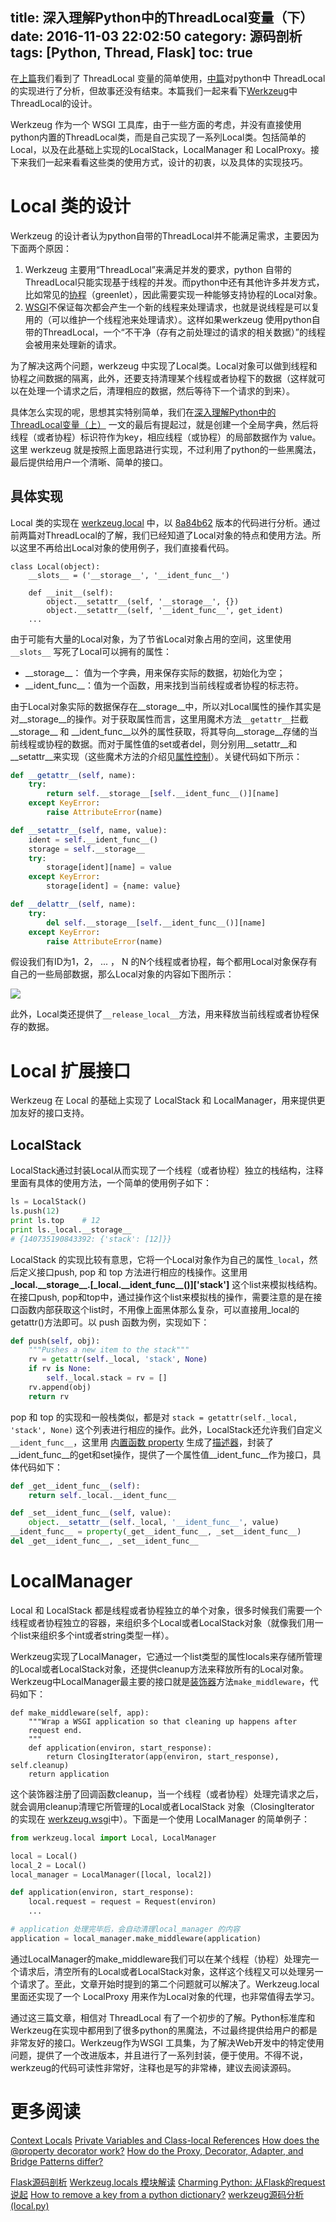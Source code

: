 title: 深入理解Python中的ThreadLocal变量（下）
date: 2016-11-03 22:02:50
category: 源码剖析
tags: [Python, Thread, Flask]
toc: true
---

在[上篇](http://selfboot.cn/2016/08/22/threadlocal_overview/)我们看到了 ThreadLocal 变量的简单使用，[中篇](http://selfboot.cn/2016/08/26/threadlocal_implement/)对python中 ThreadLocal 的实现进行了分析，但故事还没有结束。本篇我们一起来看下[Werkzeug](http://werkzeug.pocoo.org/)中ThreadLocal的设计。

Werkzeug 作为一个 WSGI 工具库，由于一些方面的考虑，并没有直接使用python内置的ThreadLocal类，而是自己实现了一系列Local类。包括简单的Local，以及在此基础上实现的LocalStack，LocalManager 和 LocalProxy。接下来我们一起来看看这些类的使用方式，设计的初衷，以及具体的实现技巧。

<!-- more -->

# Local 类的设计

Werkzeug 的设计者认为python自带的ThreadLocal并不能满足需求，主要因为下面两个原因：

1. Werkzeug 主要用“ThreadLocal”来满足并发的要求，python 自带的ThreadLocal只能实现基于线程的并发。而python中还有其他许多并发方式，比如常见的[协程](https://github.com/xuelangZF/CS_Offer/blob/4ab9bed1a0b11b34f1761ba2ead3bf8387350d60/Python/Coroutine.md)（greenlet），因此需要实现一种能够支持协程的Local对象。
2. [WSGI](http://selfboot.cn/2016/08/07/forum_design_wsgi/)不保证每次都会产生一个新的线程来处理请求，也就是说线程是可以复用的（可以维护一个线程池来处理请求）。这样如果werkzeug 使用python自带的ThreadLocal，一个“不干净（存有之前处理过的请求的相关数据）”的线程会被用来处理新的请求。

为了解决这两个问题，werkzeug 中实现了Local类。Local对象可以做到线程和协程之间数据的隔离，此外，还要支持清理某个线程或者协程下的数据（这样就可以在处理一个请求之后，清理相应的数据，然后等待下一个请求的到来）。

具体怎么实现的呢，思想其实特别简单，我们在[深入理解Python中的ThreadLocal变量（上）](http://selfboot.cn/2016/08/22/threadlocal_overview/) 一文的最后有提起过，就是创建一个全局字典，然后将线程（或者协程）标识符作为key，相应线程（或协程）的局部数据作为 value。这里 werkzeug 就是按照上面思路进行实现，不过利用了python的一些黑魔法，最后提供给用户一个清晰、简单的接口。

## 具体实现

Local 类的实现在 [werkzeug.local](https://github.com/pallets/werkzeug/blob/master/werkzeug/local.py) 中，以 [8a84b62](https://github.com/pallets/werkzeug/commit/8a84b62b3dd89fe7d720d7948954e20ada690c40) 版本的代码进行分析。通过前两篇对ThreadLocal的了解，我们已经知道了Local对象的特点和使用方法。所以这里不再给出Local对象的使用例子，我们直接看代码。

```
class Local(object):
    __slots__ = ('__storage__', '__ident_func__')

    def __init__(self):
        object.__setattr__(self, '__storage__', {})
        object.__setattr__(self, '__ident_func__', get_ident)
    ...
```

由于可能有大量的Local对象，为了节省Local对象占用的空间，这里使用 `__slots__` 写死了Local可以拥有的属性：

* \_\_storage\_\_： 值为一个字典，用来保存实际的数据，初始化为空；
* \_\_ident_func\_\_：值为一个函数，用来找到当前线程或者协程的标志符。

由于Local对象实际的数据保存在\_\_storage\_\_中，所以对Local属性的操作其实是对\_\_storage\_\_的操作。对于获取属性而言，这里用魔术方法`__getattr__`拦截\_\_storage\_\_ 和 \_\_ident_func\_\_以外的属性获取，将其导向\_\_storage\_\_存储的当前线程或协程的数据。而对于属性值的set或者del，则分别用\_\_setattr\_\_和\_\_setattr\_\_来实现（这些魔术方法的介绍见[属性控制](https://github.com/xuelangZF/CS_Offer/blob/master/Python/Class.md#属性控制)）。关键代码如下所示：

```python
def __getattr__(self, name):
    try:
        return self.__storage__[self.__ident_func__()][name]
    except KeyError:
        raise AttributeError(name)

def __setattr__(self, name, value):
    ident = self.__ident_func__()
    storage = self.__storage__
    try:
        storage[ident][name] = value
    except KeyError:
        storage[ident] = {name: value}

def __delattr__(self, name):
    try:
        del self.__storage__[self.__ident_func__()][name]
    except KeyError:
        raise AttributeError(name)
```

假设我们有ID为1，2， ... ， N 的N个线程或者协程，每个都用Local对象保存有自己的一些局部数据，那么Local对象的内容如下图所示：

![][1]

此外，Local类还提供了`__release_local__`方法，用来释放当前线程或者协程保存的数据。

# Local 扩展接口

Werkzeug 在 Local 的基础上实现了 LocalStack 和 LocalManager，用来提供更加友好的接口支持。

## LocalStack

LocalStack通过封装Local从而实现了一个线程（或者协程）独立的栈结构，注释里面有具体的使用方法，一个简单的使用例子如下：

```python
ls = LocalStack()
ls.push(12)
print ls.top    # 12
print ls._local.__storage__
# {140735190843392: {'stack': [12]}}
```

LocalStack 的实现比较有意思，它将一个Local对象作为自己的属性`_local`，然后定义接口push, pop 和 top 方法进行相应的栈操作。这里用 **\_local.\_\_storage\_\_.[_local.\_\_ident\_func\_\_()]['stack']** 这个list来模拟栈结构。在接口push, pop和top中，通过操作这个list来模拟栈的操作，需要注意的是在接口函数内部获取这个list时，不用像上面黑体那么复杂，可以直接用\_local的getattr()方法即可。以 push 函数为例，实现如下：

```python
def push(self, obj):
    """Pushes a new item to the stack"""
    rv = getattr(self._local, 'stack', None)
    if rv is None:
        self._local.stack = rv = []
    rv.append(obj)
    return rv
```

pop 和 top 的实现和一般栈类似，都是对 `stack = getattr(self._local, 'stack', None)` 这个列表进行相应的操作。此外，LocalStack还允许我们自定义`__ident_func__`，这里用 [内置函数 property](https://docs.python.org/2/library/functions.html#property) 生成了[描述器](https://github.com/xuelangZF/CS_Offer/blob/master/Python/Descriptor.md)，封装了\_\_ident\_func\_\_的get和set操作，提供了一个属性值\_\_ident\_func\_\_作为接口，具体代码如下：

```python
def _get__ident_func__(self):
    return self._local.__ident_func__

def _set__ident_func__(self, value):
    object.__setattr__(self._local, '__ident_func__', value)
__ident_func__ = property(_get__ident_func__, _set__ident_func__)
del _get__ident_func__, _set__ident_func__
```

# LocalManager

Local 和 LocalStack 都是线程或者协程独立的单个对象，很多时候我们需要一个线程或者协程独立的容器，来组织多个Local或者LocalStack对象（就像我们用一个list来组织多个int或者string类型一样）。

Werkzeug实现了LocalManager，它通过一个list类型的属性locals来存储所管理的Local或者LocalStack对象，还提供cleanup方法来释放所有的Local对象。Werkzeug中LocalManager最主要的接口就是[装饰器](http://selfboot.cn/2014/08/10/python_decorator/)方法`make_middleware`，代码如下：

```
def make_middleware(self, app):
    """Wrap a WSGI application so that cleaning up happens after
    request end.
    """
    def application(environ, start_response):
        return ClosingIterator(app(environ, start_response), self.cleanup)
    return application
```

这个装饰器注册了回调函数cleanup，当一个线程（或者协程）处理完请求之后，就会调用cleanup清理它所管理的Local或者LocalStack 对象（ClosingIterator 的实现在 [werkzeug.wsgi](https://github.com/pallets/werkzeug/blob/master/werkzeug/wsgi.py)中）。下面是一个使用 LocalManager 的简单例子：

```python
from werkzeug.local import Local, LocalManager

local = Local()
local_2 = Local()
local_manager = LocalManager([local, local2])

def application(environ, start_response):
    local.request = request = Request(environ)
    ...

# application 处理完毕后，会自动清理local_manager 的内容
application = local_manager.make_middleware(application)
```

通过LocalManager的make_middleware我们可以在某个线程（协程）处理完一个请求后，清空所有的Local或者LocalStack对象，这样这个线程又可以处理另一个请求了。至此，文章开始时提到的第二个问题就可以解决了。Werkzeug.local 里面还实现了一个 LocalProxy 用来作为Local对象的代理，也非常值得去学习。

通过这三篇文章，相信对 ThreadLocal 有了一个初步的了解。Python标准库和Werkzeug在实现中都用到了很多python的黑魔法，不过最终提供给用户的都是非常友好的接口。Werkzeug作为WSGI 工具集，为了解决Web开发中的特定使用问题，提供了一个改进版本，并且进行了一系列封装，便于使用。不得不说，werkzeug的代码可读性非常好，注释也是写的非常棒，建议去阅读源码。

# 更多阅读

[Context Locals](http://werkzeug.pocoo.org/docs/0.11/local/)
[Private Variables and Class-local References](https://docs.python.org/2/tutorial/classes.html#private-variables-and-class-local-references)
[How does the @property decorator work?](http://stackoverflow.com/questions/17330160/how-does-the-property-decorator-work)
[How do the Proxy, Decorator, Adapter, and Bridge Patterns differ?](http://stackoverflow.com/questions/350404/how-do-the-proxy-decorator-adapter-and-bridge-patterns-differ/350471#350471)

[Flask源码剖析](http://mingxinglai.com/cn/2016/08/flask-source-code/)
[Werkzeug.locals 模块解读](https://www.15yan.com/story/j7BfM4NHEI9/)
[Charming Python: 从Flask的request说起](http://www.zlovezl.cn/articles/charming-python-start-from-flask-request/)
[How to remove a key from a python dictionary?](http://stackoverflow.com/questions/11277432/how-to-remove-a-key-from-a-python-dictionary)
[werkzeug源码分析(local.py)](https://www.ficapy.com/2016/08/03/werkzeug_local_note/)

[1]: https://slefboot-1251736664.cos.ap-beijing.myqcloud.com/20161103_threadlocal_enhance_1.png

